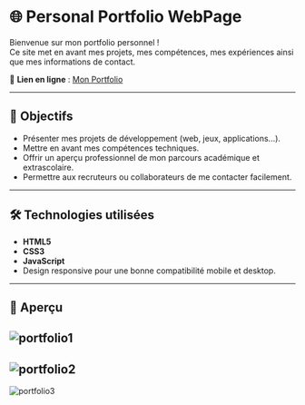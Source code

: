 # 🌐 Personal Portfolio WebPage

Bienvenue sur mon portfolio personnel !  
Ce site met en avant mes projets, mes compétences, mes expériences ainsi que mes informations de contact.

🔗 **Lien en ligne** : [Mon Portfolio](https://azer-khadhraoui.github.io/Portfolio-WebPage/)

---

## 🚀 Objectifs

- Présenter mes projets de développement (web, jeux, applications...).
- Mettre en avant mes compétences techniques.
- Offrir un aperçu professionnel de mon parcours académique et extrascolaire.
- Permettre aux recruteurs ou collaborateurs de me contacter facilement.

---

## 🛠️ Technologies utilisées

- **HTML5**
- **CSS3**
- **JavaScript**
- Design responsive pour une bonne compatibilité mobile et desktop.

---
## 📸 Aperçu
![portfolio1](https://github.com/user-attachments/assets/b3ddf2b9-e121-47ab-b046-df4ef07fa1e1)
---
![portfolio2](https://github.com/user-attachments/assets/a9c8ffaa-cb6d-4fd5-8f88-97324e542943)
---
![portfolio3](https://github.com/user-attachments/assets/1c7a5e8a-9a3f-48fe-a2d7-005fdbf478ce)


